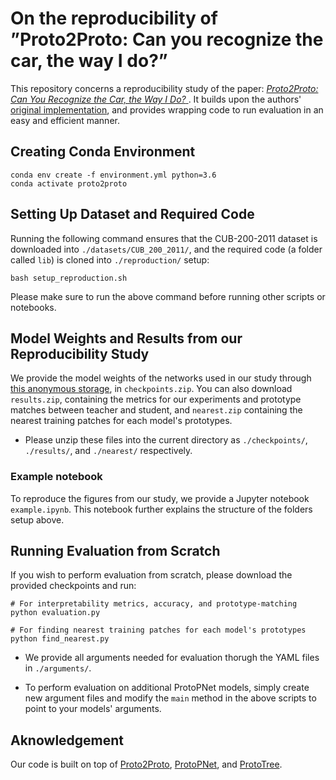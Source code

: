 # On the reproducibility of ”Proto2Proto: Can you recognize the car, the way I do?”

This repository concerns a reproducibility study of the paper: [_Proto2Proto: Can You Recognize the Car, the Way I Do?_ ](https://openaccess.thecvf.com/content/CVPR2022/html/Keswani_Proto2Proto_Can_You_Recognize_the_Car_the_Way_I_Do_CVPR_2022_paper.html). It builds upon the authors' [original implementation](https://github.com/archmaester/proto2proto), and provides wrapping code to run evaluation in an easy and efficient manner.

## Creating Conda Environment
    conda env create -f environment.yml python=3.6
    conda activate proto2proto

## Setting Up Dataset and Required Code
Running the following command ensures that the CUB-200-2011 dataset is downloaded into `./datasets/CUB_200_2011/`, and the required code (a folder called `lib`) is cloned into `./reproduction/` setup:

    bash setup_reproduction.sh

Please make sure to run the above command before running other scripts or notebooks.

## Model Weights and Results from our Reproducibility Study

We provide the model weights of the networks used in our study through [this anonymous storage](https://drive.google.com/drive/folders/1ZgEKQe9tX6loGBip4TQ1HIRK45SqWMBd?usp=sharing), in `checkpoints.zip`. You can also download `results.zip`, containing the metrics for our experiments and prototype matches between teacher and student, and `nearest.zip` containing the nearest training patches for each model's prototypes.

- Please unzip these files into the current directory as `./checkpoints/`, `./results/`, and `./nearest/` respectively.

### Example notebook

To reproduce the figures from our study, we provide a Jupyter notebook `example.ipynb`. This notebook further explains the structure of the folders setup above.

## Running Evaluation from Scratch

If you wish to perform evaluation from scratch, please download the provided checkpoints and run:

    # For interpretability metrics, accuracy, and prototype-matching
    python evaluation.py  

    # For finding nearest training patches for each model's prototypes
    python find_nearest.py  

- We provide all arguments needed for evaluation thorugh the YAML files in `./arguments/`.

- To perform evaluation on additional ProtoPNet models, simply create new argument files and modify the `main` method in the above scripts to point to your models' arguments.

## Aknowledgement

Our code is built on top of [Proto2Proto](https://github.com/archmaester/proto2proto), [ProtoPNet](https://github.com/cfchen-duke/ProtoPNet), and [ProtoTree](https://github.com/M-Nauta/ProtoTree).
